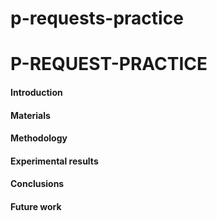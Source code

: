 # p-requests-practice

P-REQUEST-PRACTICE
==================

#### Introduction 


#### Materials


#### Methodology


#### Experimental results


#### Conclusions


#### Future work
